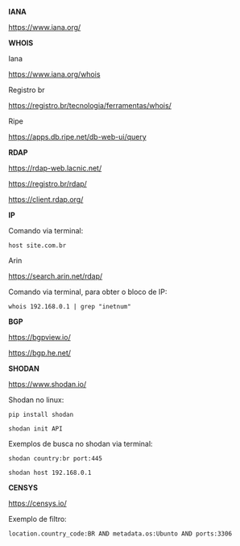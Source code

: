 **IANA**

https://www.iana.org/

**WHOIS**

Iana

https://www.iana.org/whois

Registro br

https://registro.br/tecnologia/ferramentas/whois/

Ripe

https://apps.db.ripe.net/db-web-ui/query

**RDAP**

https://rdap-web.lacnic.net/

https://registro.br/rdap/

https://client.rdap.org/

**IP**

Comando via terminal:

``` host site.com.br ```

Arin 

https://search.arin.net/rdap/

Comando via terminal, para obter o bloco de IP:

``` whois 192.168.0.1 | grep "inetnum" ```

**BGP**

https://bgpview.io/

https://bgp.he.net/

**SHODAN**

https://www.shodan.io/

Shodan no linux:

```pip install shodan```

```shodan init API```

Exemplos de busca no shodan via terminal:

``` shodan country:br port:445 ``` 

``` shodan host 192.168.0.1 ``` 

**CENSYS**

https://censys.io/

Exemplo de filtro:

```location.country_code:BR AND metadata.os:Ubunto AND ports:3306```











